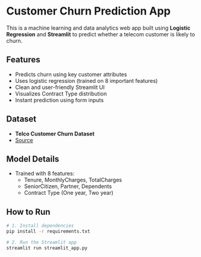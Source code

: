#  Customer Churn Prediction App

This is a machine learning and data analytics web app built using **Logistic Regression** and **Streamlit** to predict whether a telecom customer is likely to churn.

##  Features

- Predicts churn using key customer attributes
- Uses logistic regression (trained on 8 important features)
- Clean and user-friendly Streamlit UI
- Visualizes Contract Type distribution
- Instant prediction using form inputs

##  Dataset

- **Telco Customer Churn Dataset**
- [Source](https://www.kaggle.com/blastchar/telco-customer-churn)

##  Model Details

- Trained with 8 features:
  - Tenure, MonthlyCharges, TotalCharges
  - SeniorCitizen, Partner, Dependents
  - Contract Type (One year, Two year)

##  How to Run

```bash
# 1. Install dependencies
pip install -r requirements.txt

# 2. Run the Streamlit app
streamlit run streamlit_app.py
